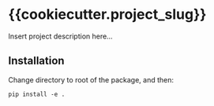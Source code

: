 {{cookiecutter.project_slug}}
=============================

Insert project description here…

## Installation

Change directory to root of the package, and then:

```
pip install -e .
```
